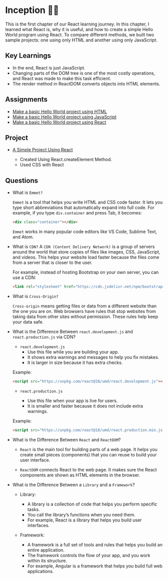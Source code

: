 # Inception 🤞🤞

This is the first chapter of our React learning journey. In this chapter, I learned what React is, why it is useful, and how to create a simple Hello World program using React. To compare different methods, we built two sample projects: one using only HTML and another using only JavaScript.

## Key Learnings

- In the end, React is just JavaScript.
- Changing parts of the DOM tree is one of the most costly operations, and React was made to make this task efficient.
- The render method in ReactDOM converts objects into HTML elements.

## Assignments

- [Make a basic Hello World project using HTML](./projectUsingHTML.html)
- [Make a basic Hello World project using JavaScript](./projectUsingJavaScript.html)
- [Make a basic Hello World project using React](./projectUsingReact.html)

## Project
- [A Simple Project Using React](./project%201/)

    * Created Using React.createElement Method.
    * Used CSS with React

## Questions

* What is `Emmet?`

    `Emmet` is a tool that helps you write HTML and CSS code faster. It lets you type short abbreviations that automatically expand into full code. For example, if you type `div.container` and press Tab, it becomes:

    ```html
    <div class="container"></div>
    ```

    `Emmet` works in many popular code editors like VS Code, Sublime Text, and Atom.

* What is `CDN?`
    A `CDN (Content Delivery Network)` is a group of servers around the world that store copies of files like images, CSS, JavaScript, and videos. This helps your website load faster because the files come from a server that is closer to the user.

    For example, instead of hosting Bootstrap on your own server, you can use a CDN:

    ```html
    <link rel="stylesheet" href="https://cdn.jsdelivr.net/npm/bootstrap@5.3.0/dist/css/bootstrap.min.css">
    ```

* What is `Cross-Origin?`

    `Cross-origin` means getting files or data from a different website than the one you are on. Web browsers have rules that stop websites from taking data from other sites without permission. These rules help keep your data safe.

* What is the Difference Between `react.development.js` and `react.production.js` via CDN?

    * `react.development.js`
        * Use this file while you are building your app.
        * It shows extra warnings and messages to help you fix mistakes.
        * It is larger in size because it has extra checks.

    Example:

    ```html
    <script src="https://unpkg.com/react@18/umd/react.development.js"></script>
    ```

    * `react.production.js`

        * Use this file when your app is live for users.
        * It is smaller and faster because it does not include extra warnings.

    Example:

    ```html
    <script src="https://unpkg.com/react@18/umd/react.production.min.js"></script>
    ```

* What is the Difference Between `React` and `ReactDOM`?

    * `React` is the main tool for building parts of a web page. It helps you create small pieces (components) that you can reuse to build your user interface.

    * `ReactDOM` connects React to the web page. It makes sure the React components are shown as HTML elements in the browser.

*  What is the Difference Between a `Library` and a `Framework`?

    * Library:

        * A library is a collection of code that helps you perform specific tasks.
        * You call the library’s functions when you need them.
        * For example, React is a library that helps you build user interfaces.

    * Framework:

        * A framework is a full set of tools and rules that helps you build an entire application.
        * The framework controls the flow of your app, and you work within its structure.
        * For example, Angular is a framework that helps you build full web applications.